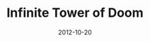 ---
mission_id: infinit
slug: "infinite-tower-of-doom"
editorsChoice:
title: "Infinite Tower of Doom"
authors: 
    - "Fenir Stardust"
date: 2012-10-20
filename: "/missions/infinit.zip"
description: "These are demo levels, which show how you can make an infinate staircase or tower of doom. Thats right I've included two versions one with baddies in BinfiniT.gob and one version with out enemys AinfiniT.gob."
cover:
levelReplaced:	SECBASE
difficulty: no
bm:	yes
fme: no
wax: no
three_do: no
voc: no
gmd: no
vue: no
lfd: no
base: "New level from scratch" 
editors: "WDFUSE 2.5b"

---